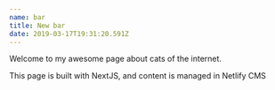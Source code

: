 ```yaml
---
name: bar
title: New bar
date: 2019-03-17T19:31:20.591Z
---
```


Welcome to my awesome page about cats of the internet.

This page is built with NextJS, and content is managed in Netlify CMS
